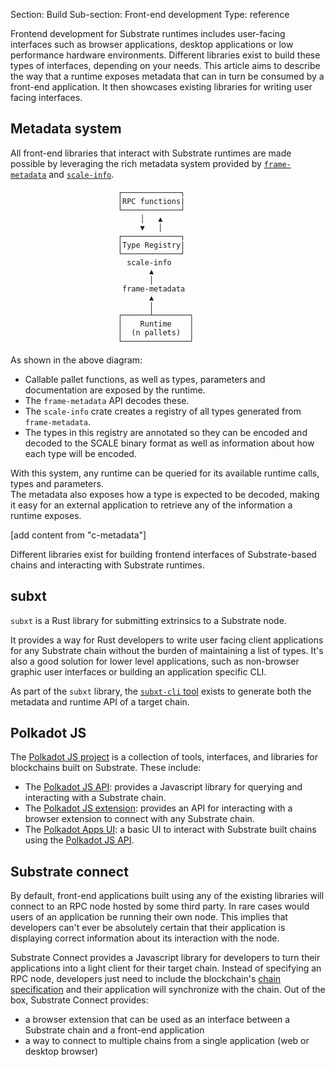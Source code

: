 Section: Build
Sub-section: Front-end development
Type: reference 

Frontend development for Substrate runtimes includes user-facing interfaces such as browser applications, desktop applications or low performance hardware environments. 
Different libraries exist to build these types of interfaces, depending on your needs.
This article aims to describe the way that a runtime exposes metadata that can in turn be consumed by a front-end application.
It then showcases existing libraries for writing user facing interfaces. 

## Metadata system 

All front-end libraries that interact with Substrate runtimes are made possible by leveraging the rich metadata system provided by [`frame-metadata`](https://docs.substrate.io/rustdocs/latest/frame_metadata/index.html) and [`scale-info`](https://docs.rs/scale-info/latest/scale_info/).


                            ┌─────────────┐   
                            │RPC functions|    
                            └─────────────┘ 
                                 │   ▲
                                 ▼   │        
                            ┌─────────────┐   
                            │Type Registry|  
                            └─────────────┘   
                              scale-info 
                                   ▲
                                   │                                 
                             frame-metadata
                                   ▲
                                   │
                            ┌──────┴────────┐
                            │    Runtime    │
                            │  (n pallets)  │
                            └───────────────┘

As shown in the above diagram:                          
- Callable pallet functions, as well as types, parameters and documentation are exposed by the runtime.
- The `frame-metadata` API decodes these.
- The `scale-info` crate creates a registry of all types generated from `frame-metadata`. 
- The types in this registry are annotated so they can be encoded and decoded to the SCALE binary format as well as information about how each type will be encoded.

With this system, any runtime can be queried for its available runtime calls, types and parameters.  
The metadata also exposes how a type is expected to be decoded, making it easy for an external application to retrieve any of the information a runtime exposes. 

[add content from "c-metadata"]

Different libraries exist for building frontend interfaces of Substrate-based chains and interacting with Substrate runtimes.

## subxt 

`subxt` is a Rust library for submitting extrinsics to a Substrate node.

It provides a way for Rust developers to write user facing client applications for any Substrate chain without the burden of maintaining a list of types. 
It's also a good solution for lower level applications, such as non-browser graphic user interfaces or building an application specific CLI.

As part of the `subxt` library, the [`subxt-cli` tool](./reference/command-line-tools) exists to generate both the metadata and runtime API of a target chain.

## Polkadot JS

The [Polkadot JS project](https://polkadot.js.org/) is a collection of tools, interfaces, and libraries for blockchains built on Substrate.
These include:

- The [Polkadot JS API](https://polkadot.js.org/docs/api): provides a Javascript library for querying and interacting with a Substrate chain.
- The [Polkadot JS extension](https://polkadot.js.org/docs/extension/): provides an API for interacting with a browser extension to connect with any Substrate chain.
- The [Polkadot Apps UI](https://github.com/polkadot-js/apps): a basic UI to interact with Substrate built chains using the [Polkadot JS API](https://polkadot.js.org/docs/api).

## Substrate connect

By default, front-end applications built using any of the existing libraries will connect to an RPC node hosted by some third party.
In rare cases would users of an application be running their own node. 
This implies that developers can't ever be absolutely certain that their application is displaying correct information about its interaction with the node.

Substrate Connect provides a Javascript library for developers to turn their applications into a light client for their target chain. 
Instead of specifying an RPC node, developers just need to include the blockchain's [chain specification](/v3/runtime/chain-specs) and their application will synchronize with the chain.
Out of the box, Substrate Connect provides:

-  a browser extension that can be used as an interface between a Substrate chain and a front-end application
- a way to connect to multiple chains from a single application (web or desktop browser)


<!-- [Substrate Connect](https://paritytech.github.io/substrate-connect/) is a JavaScript library and browser extension that builds on the [Polkadot JS API](/v3/integration/polkadot-js#polkadot-js-api) to enable developers to build application specific light clients for Substrate chains. 
By using light clients available to all Substrate built blockchains, application developers no longer need to rely on single RPC nodes to allow end-users to interact with their applications. 
This introduces a new paradigm for decentralization: 

Substrate Connect provides application developers ways to run a Substrate light client in any NodeJS environment, from in-browser applications and extensions, to Electron apps, IOT devices, and mobile phones.

For in-browser end-users, Substrate Connect is a browser extension designed to facilitate using applications with multiple blockchains, where all light clients can run in a single tab.

This implies two key features:

1. **Ready-to-use light clients for Substrate chains.** Light clients are part of the Substrate framework and with that, available for every Substrate based blockchain. 
This means that all you need in order to connect a Substrate chain to your application is provide the [chain specification](/v3/runtime/chain-specs) of the chain you want to connect to.

2. **Bundling light-clients of multiple chains.** With the browser extension, end-users are able to interact with applications connected to multiple blockchains or connect their own blockchains to applications that support it.

**Motivation**

Interacting with a Substrate chain via an RPC server requires a layer of third party trust which can be avoided. 
Substrate Connect uses a Wasm light client which connects to a Substrate chain without any unecessary intermediary.

In addition, due to browser limitations on websockets from HTTPS pages, establishing a good number of peers is difficult as nodes are reachable only if they provide a TLS (Transport Layer Security) certificate.
Substrate Connect provides a browser extension to overcome this limitation and to keep the chains synced in the background, making applications on a Substrate chain faster.

**How it works**

The extension runs a single light client, [Smoldot](https://github.com/paritytech/smoldot) that manages connecting to different blockchains. 
Whenever a user opens an app in a new browser tab it asks the extension to connect to whatever blockchains the app is interested in. 
The light client is smart enough to share resources so that it only connects to a network once even if there are multiple apps talking to it.

The [`@substrate/connect`](https://www.npmjs.com/package/@substrate/connect) library has the following capabilities:

- It detects whether a user has the Substrate Connect browser extension installed. 
If it isn't installed, it falls back to instantiating a light client directly in the page.

- It handles receiving and listening for messages from the browser extension and provider.

- It manages an app's connection to multiple blockchains, creating an instance of Smoldot and connecting the app to it.

**Usage**

When used in individual projects, the Substrate Connect node module will first check for the installed extension. 
If available, it will try to connect to the light client running inside the extension. 
Only if the extension is not installed will it start a light client in the browser tab.

Learn how to integrate Substrate Connect in your applications [here](https://paritytech.github.io/substrate-connect/).

[ _TODO : Add substrate connect note: https://github.com/substrate-developer-hub/substrate-docs/issues/573_ ]. -->
